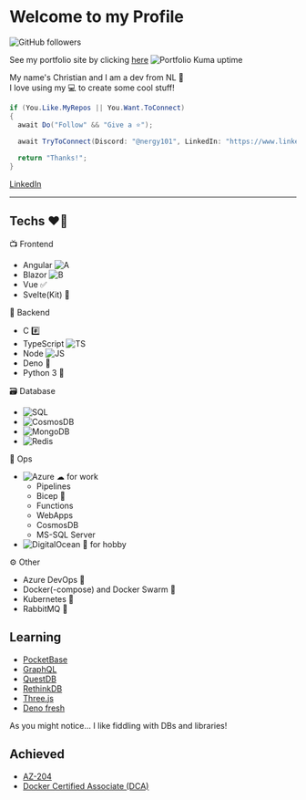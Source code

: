 # Welcome to my Profile

![GitHub followers](https://img.shields.io/github/followers/Nergy101?label=Follow&style=social) 

See my portfolio site by clicking [here](https://portfolio.nergy.space) ![Portfolio Kuma uptime](https://kuma.nergy.space/api/badge/5/uptime/730)

My name's Christian and I am a dev from NL 👋   
I love using my 💻 to create some cool stuff!

```cs
if (You.Like.MyRepos || You.Want.ToConnect) 
{
  await Do("Follow" && "Give a ⭐");
  
  await TryToConnect(Discord: "@nergy101", LinkedIn: "https://www.linkedin.com/in/christian-van-dijk-657069134");

  return "Thanks!";
}
```
[LinkedIn](https://www.linkedin.com/in/christian-van-dijk-657069134)
- - -

## Techs ❤️‍🔥

📺 Frontend
- Angular  ![A](https://img.shields.io/badge/-A-red) 
- Blazor ![B](https://img.shields.io/badge/-B-blue) 
- Vue ✅
- Svelte(Kit) 🔗

🚀 Backend
- C #️⃣
- TypeScript ![TS](https://img.shields.io/badge/-TS-blue) 
- Node ![JS](https://img.shields.io/badge/-JS-green) 
- Deno 🦕
- Python 3 🐍

🗃️ Database
- ![SQL](https://img.shields.io/badge/-SQL-blueviolet) 
- ![CosmosDB](https://img.shields.io/badge/-CosmosDB-blue) 
- ![MongoDB](https://img.shields.io/badge/-MongoDB-green)
- ![Redis](https://img.shields.io/badge/-Redis-red)

💽 Ops
- ![Azure](https://img.shields.io/badge/-Azure-blue) ☁ for work
  - Pipelines
  - Bicep 🦾
  - Functions
  - WebApps
  - CosmosDB
  - MS-SQL Server
- ![DigitalOcean](https://img.shields.io/badge/-DigitalOcean-blue) 🌊 for hobby

⚙ Other
- Azure DevOps 🧾
- Docker(-compose) and Docker Swarm 🐳 
- Kubernetes 🛞
- RabbitMQ 🐇

## Learning
- [PocketBase](https://pocketbase.io)
- [GraphQL](https://graphql.org)
- [QuestDB](https://questdb.io)
- [RethinkDB](https://rethinkdb.com)
- [Three.js](https://threejs.org)
- [Deno fresh](https://fresh.deno.dev)

As you might notice... I like fiddling with DBs and libraries!

## Achieved
- [AZ-204](https://docs.microsoft.com/en-us/learn/certifications/exams/az-204/)
- [Docker Certified Associate (DCA)](https://training.mirantis.com/certification/dca-certification-exam/)
